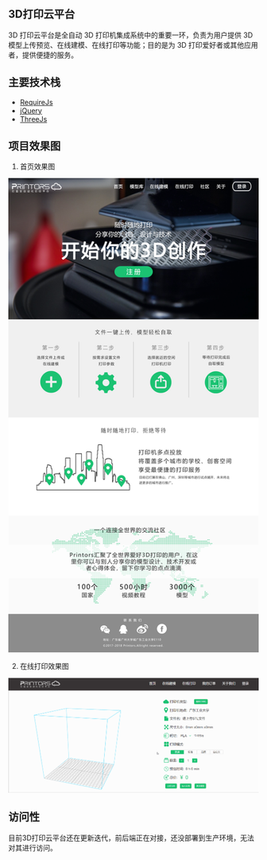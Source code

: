 ## 3D打印云平台

3D 打印云平台是全自动 3D 打印机集成系统中的重要一环，负责为用户提供 3D 模型上传预览、在线建模、在线打印等功能；目的是为 3D 打印爱好者或其他应用者，提供便捷的服务。

## 主要技术栈

- [RequireJs](http://www.requirejs.cn/docs/start.html#get)
- [jQuery](https://www.jquery123.com/)
- [ThreeJs](https://threejs.org/)

## 项目效果图

1.  首页效果图

![首页效果图](./src/assets/images/layout.jpg "首页效果图")

2.  在线打印效果图

![在线打印效果图](./src/assets/images/preview.gif "在线打印效果图")

## 访问性
目前3D打印云平台还在更新迭代，前后端正在对接，还没部署到生产环境，无法对其进行访问。